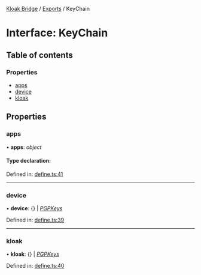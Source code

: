 [Kloak Bridge](../README.md) / [Exports](../modules.md) / KeyChain

# Interface: KeyChain

## Table of contents

### Properties

- [apps](keychain.md#apps)
- [device](keychain.md#device)
- [kloak](keychain.md#kloak)

## Properties

### apps

• **apps**: *object*

#### Type declaration:

Defined in: [define.ts:41](https://github.com/CoNET-project/kloak-bridge/blob/6df6a68/src/define.ts#L41)

___

### device

• **device**: {} \| [*PGPKeys*](pgpkeys.md)

Defined in: [define.ts:39](https://github.com/CoNET-project/kloak-bridge/blob/6df6a68/src/define.ts#L39)

___

### kloak

• **kloak**: {} \| [*PGPKeys*](pgpkeys.md)

Defined in: [define.ts:40](https://github.com/CoNET-project/kloak-bridge/blob/6df6a68/src/define.ts#L40)
